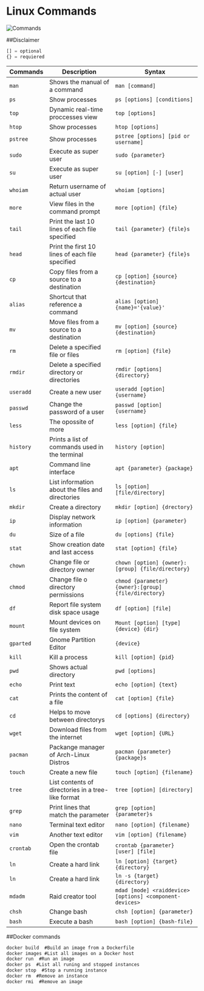 
# Linux Commands
![Commands](https://i.imgur.com/kAVz68W.jpg)

##Disclaimer
```javascript
[] = optional
{} = requiered
```

|Commands|Description|Syntax|
|--------|-----------|-------|
|`man`|Shows the manual of a command|`man [command]`|
|`ps`|Show processes|`ps [options] [conditions]`|
|`top`|Dynamic real-time proccesses view|`top [options]`|
|`htop`|Show processes|`htop [options]`|
|`pstree`|Show processes|`pstree [options] [pid or username]`|
|`sudo`|Execute as super user|`sudo {parameter}`|
|`su`|Execute as super user|`su [option] [-] [user]`|
|`whoiam`|Return username of actual user|`whoiam [options]`|
|`more`|View files in the command prompt|`more [option] {file}`|
|`tail`|Print the last 10 lines of each file specified|`tail {parameter} {file}s`|
|`head`|Print the first 10 lines of each file specified|`head {parameter} {file}s`|
|`cp`|Copy files from a source to a destination|`cp [option] {source} {destination}`|
|`alias`|Shortcut that reference a command|`alias [option] {name}='{value}'`|
|`mv`|Move files from a source to a destination|`mv [option] {source} {destination}`|
|`rm`|Delete a specified file or files|`rm [option] {file}`|
|`rmdir`|Delete a specified directory or directories|`rmdir [options] {directory}`|
|`useradd`|Create a new user|`useradd [option] {username}`|
|`passwd`|Change the password of a user|`passwd [option] {username}`|
|`less`|The opossite of more|`less [option] {file}`|
|`history`|Prints a list of commands used in the terminal|`history [option]`|
|`apt`|Command line interface|`apt {parameter} {package}`|
|`ls`|List information about the files and directories|`ls [option] [file/directory]`|
|`mkdir`|Create a directory|`mkdir [option] {drectory}`|
|`ip`|Display network information|`ip [option] {parameter}`|
|`du`|Size of a file|`du [options] {file}`|
|`stat`|Show creation date and last access|`stat [option] {file}`|
|`chown`|Change file or directory owner|`chown [option] {owner}:[group] {file/directory}`|
|`chmod`|Change file o directory permissions|`chmod {parameter} {owner}:[group] {file/directory}`|
|`df`|Report file system disk space usage|`df [option] [file]`|
|`mount`|Mount devices on file system|`Mount [option] [type] {device} {dir}`|
|`gparted`|Gnome Partition Editor|`{device}`|
|`kill`|Kill a process|`kill [option] {pid}`|
|`pwd`|Shows actual directory|`pwd [options]`|
|`echo`|Print text|`echo [option] {text}`|
|`cat`|Prints the content of a file|`cat [option] {file}`|
|`cd`|Helps to move between directorys|`cd [options] {directory}`|
|`wget`|Download files from the internet|`wget [option] {URL}`|
|`pacman`|Packange manager of Arch-Linux Distros|`pacman {parameter} {package}s`|
|`touch`|Create a new file|`touch [option] {filename}`|
|`tree`|List contents of directories in a tree-like format|`tree [option] [directory]`|
|`grep`|Print lines that match the parameter|`grep [option] {parameter}s`|
|`nano`|Terminal text editor|`nano [option] {filename}`|
|`vim`|Another text editor|`vim [option] {filename}`|
|`crontab`|Open the crontab file|`crontab {parameter} [user] [file]`|
|`ln`|Create a hard link|`ln [option] {target} {directory}`|
|`ln`|Create a hard link|`ln -s {target} {directory}`|
|`mdadm`|Raid creator tool|`mdad [mode] <raiddevice> [options] <component-devices>`|
|`chsh`|Change bash|`chsh [option] {parameter}`|
|`bash`|Execute a bash|`bash [option] {bash-file}`|

##Docker commands
```go
docker build  #Build an image from a Dockerfile
docker images #List all images on a Docker host
docker run  #Run an image
docker ps  #List all runing and stopped instances
docker stop  #Stop a running instance
docker rm  #Remove an instance
docker rmi  #Remove an image
```



